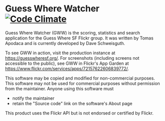 # Guess Where Watcher [![Code Climate](https://codeclimate.com/github/dschweisguth/gww.png)](https://codeclimate.com/github/dschweisguth/gww)

Guess Where Watcher (GWW) is the scoring, statistics and search application
for the Guess Where SF Flickr group. It was written by Tomas Apodaca and is
currently developed by Dave Schweisguth.

To see GWW in action, visit the production instance at
https://guesswheresf.org/. For screenshots (including screens not accessible to
the public), see GWW in Flickr's App Garden at
https://www.flickr.com/services/apps/72157622606839772/.

This software may be copied and modified for non-commercial purposes. This
software may not be used for commercial purposes without permission from the
maintainer. Anyone using this software must
- notify the maintainer
- retain the "Source code" link on the software's About page

This product uses the Flickr API but is not endorsed or certified by Flickr.
